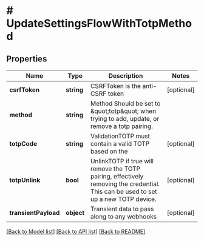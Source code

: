 # # UpdateSettingsFlowWithTotpMethod

## Properties

Name | Type | Description | Notes
------------ | ------------- | ------------- | -------------
**csrfToken** | **string** | CSRFToken is the anti-CSRF token | [optional]
**method** | **string** | Method  Should be set to \&quot;totp\&quot; when trying to add, update, or remove a totp pairing. |
**totpCode** | **string** | ValidationTOTP must contain a valid TOTP based on the | [optional]
**totpUnlink** | **bool** | UnlinkTOTP if true will remove the TOTP pairing, effectively removing the credential. This can be used to set up a new TOTP device. | [optional]
**transientPayload** | **object** | Transient data to pass along to any webhooks | [optional]

[[Back to Model list]](../../README.md#models) [[Back to API list]](../../README.md#endpoints) [[Back to README]](../../README.md)
